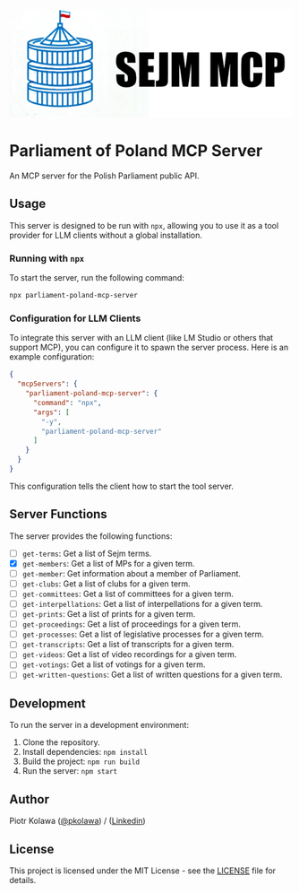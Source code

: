 ![logo](logo.png)

# Parliament of Poland MCP Server

An MCP server for the Polish Parliament public API.

## Usage

This server is designed to be run with `npx`, allowing you to use it as a tool provider for LLM clients without a global installation.

### Running with `npx`

To start the server, run the following command:

```bash
npx parliament-poland-mcp-server
```

### Configuration for LLM Clients

To integrate this server with an LLM client (like LM Studio or others that support MCP), you can configure it to spawn the server process. Here is an example configuration:

```json
{
  "mcpServers": {
    "parliament-poland-mcp-server": {
      "command": "npx",
      "args": [
        "-y",
        "parliament-poland-mcp-server"
      ]
    }
  }
}
```

This configuration tells the client how to start the tool server.

## Server Functions

The server provides the following functions:

- [ ] `get-terms`: Get a list of Sejm terms.
- [x] `get-members`: Get a list of MPs for a given term.
- [ ] `get-member`: Get information about a member of Parliament.
- [ ] `get-clubs`: Get a list of clubs for a given term.
- [ ] `get-committees`: Get a list of committees for a given term.
- [ ] `get-interpellations`: Get a list of interpellations for a given term.
- [ ] `get-prints`: Get a list of prints for a given term.
- [ ] `get-proceedings`: Get a list of proceedings for a given term.
- [ ] `get-processes`: Get a list of legislative processes for a given term.
- [ ] `get-transcripts`: Get a list of transcripts for a given term.
- [ ] `get-videos`: Get a list of video recordings for a given term.
- [ ] `get-votings`: Get a list of votings for a given term.
- [ ] `get-written-questions`: Get a list of written questions for a given term.

## Development

To run the server in a development environment:

1.  Clone the repository.
2.  Install dependencies: `npm install`
3.  Build the project: `npm run build`
4.  Run the server: `npm start`

## Author

Piotr Kolawa ([@pkolawa](https://github.com/pkolawa)) / ([Linkedin](https://linkedin.com/in/pkolawa))

## License

This project is licensed under the MIT License - see the [LICENSE](LICENSE) file for details.